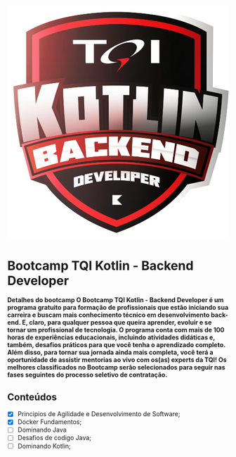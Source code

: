 ![TQI Kotlin](.img/logo-bootcamp.png)
# Bootcamp TQI Kotlin - Backend Developer
**Detalhes do bootcamp
O Bootcamp TQI Kotlin - Backend Developer é um programa gratuito para formação de profissionais que estão iniciando sua carreira e buscam mais conhecimento técnico em desenvolvimento back-end. E, claro, para qualquer pessoa que queira aprender, evoluir e se tornar um profissional de tecnologia. O programa conta com mais de 100 horas de experiências educacionais, incluindo atividades didáticas e, também, desafios práticos para que você tenha o aprendizado completo. Além disso, para tornar sua jornada ainda mais completa, você terá a oportunidade de assistir mentorias ao vivo com os(as) experts da TQI! Os melhores classificados no Bootcamp serão selecionados para seguir nas fases seguintes do processo seletivo de contratação.**

## Conteúdos
 - [x] Principios de Agilidade e Desenvolvimento de Software;
- [x] Docker Fundamentos;
- [ ] Dominando Java
- [ ] Desafios de codigo Java;
- [ ] Dominando Kotlin;

